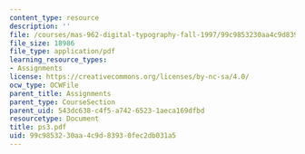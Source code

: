 ```yaml
---
content_type: resource
description: ''
file: /courses/mas-962-digital-typography-fall-1997/99c9853230aa4c9d83930fec2db031a5_ps3.pdf
file_size: 18986
file_type: application/pdf
learning_resource_types:
- Assignments
license: https://creativecommons.org/licenses/by-nc-sa/4.0/
ocw_type: OCWFile
parent_title: Assignments
parent_type: CourseSection
parent_uid: 543dc638-c4f5-a742-6523-1aeca169dfbd
resourcetype: Document
title: ps3.pdf
uid: 99c98532-30aa-4c9d-8393-0fec2db031a5
---
```

